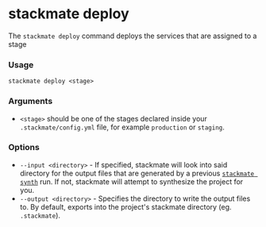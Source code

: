 # stackmate deploy

The `stackmate deploy` command deploys the services that are assigned to a stage

### Usage

```
stackmate deploy <stage>
```

### Arguments

* `<stage>` should be one of the stages declared inside your `.stackmate/config.yml` file, for example `production` or `staging`.

### Options

* `--input <directory>` - If specified, stackmate will look into said directory for the output files that are generated by a previous [`stackmate synth`](stackmate-synth.md) run. If not, stackmate will attempt to synthesize the project for you.
* `--output <directory>` - Specifies the directory to write the output files to. By default, exports into the project's stackmate directory (eg. `.stackmate`).
